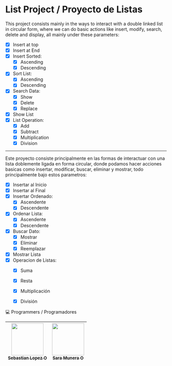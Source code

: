 # List Project / Proyecto de Listas 

This project consists mainly in the ways to interact with a double linked list in circular form, where we can do basic actions like insert, modify, search, delete and display, all mainly under these parameters:

- [x] Insert at top
- [x] Insert at End
- [x] Insert Sorted:
  - [x] Ascending
  - [x] Descending
- [x] Sort List:
  - [x] Ascending
  - [x] Descending
- [x] Search Data:
  - [x] Show
  - [x] Delete
  - [x] Replace
- [x] Show List
- [x] List Operation:
  - [x] Add
  - [x] Subtract
  - [x] Multiplication
  - [x] Division

---

Este proyecto consiste principalmente en las formas de interactuar con una lista doblemente ligada en forma circular, donde podamos hacer acciones basicas como insertar, modificar, buscar, eliminar y mostrar, todo principalmente bajo estos parametros:


- [x] Insertar al Inicio
- [x] Insertar al Final
- [x] Insertar Ordenado:
  - [x] Ascendente
  - [x] Descendente
- [x] Ordenar Lista:
  - [x] Ascendente
  - [x] Descendente
- [x] Buscar Dato:
  - [x] Mostrar
  - [x] Eliminar
  - [x] Reemplazar
- [x] Mostrar Lista
- [x] Operacion de Listas:
  - [x] Suma
  - [x] Resta
  - [x] Multiplicación
  - [x] División


💻 Programmers / Programadores

| [<img src="https://avatars.githubusercontent.com/u/100486485?v=4" width="100px;"/><br /><sub><b>Sebastian Lopez O</b></sub>](https://github.com/SebastianLopezO) | [<img src="https://avatars.githubusercontent.com/u/127691495?v=4" width="100px;"/><br /><sub><b>Sara Munera O</b></sub>](https://github.com/Sarix24) |
|:----------------------------------------------------------------------------------------------------------------------------------------------------------------:|:----------------------------------------------------------------------------------------------------------------------------------------------------:|
